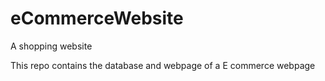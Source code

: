 # eCommerceWebsite
A shopping website

This repo contains the database and webpage of a E commerce webpage
